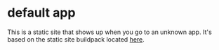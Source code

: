 # default app

This is a static site that shows up when you go to an unknown app. It's based on the static site buildpack located [here](https://www.florianheinemann.com/github/dokku/2014/11/17/Hosting-static-pages-on-Dokku.html).
